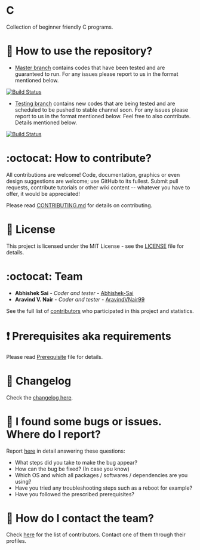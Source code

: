 # C

Collection of beginner friendly C programs.

# :book: How to use the repository?

* [Master branch](https://github.com/aravindvnair99/C/tree/master/Source%20Codes) contains codes that have been tested and are guaranteed to run. For any issues please report to us in the format mentioned below.

[![Build Status](https://travis-ci.com/aravindvnair99/C.svg?branch=master)](https://travis-ci.com/aravindvnair99/C)

* [Testing branch](https://github.com/aravindvnair99/C/tree/testing/Source%20Codes) contains new codes that are being tested and are scheduled to be pushed to stable channel soon. For any issues please report to us in the format mentioned below. Feel free to also contribute. Details mentioned below.

[![Build Status](https://travis-ci.com/aravindvnair99/C.svg?branch=testing)](https://travis-ci.com/aravindvnair99/C)

# :octocat: How to contribute?

All contributions are welcome! Code, documentation, graphics or even design suggestions are welcome; use GitHub to its fullest. Submit pull requests, contribute tutorials or other wiki content -- whatever you have to offer, it would be appreciated!

Please read [CONTRIBUTING.md](CONTRIBUTING.md) for details on contributing.

# :scroll: License

This project is licensed under the MIT License - see the [LICENSE](LICENSE) file for details.

# :octocat: Team

* **Abhishek Sai** - *Coder and tester* - [Abhishek-Sai](https://github.com/Abhishek-Sai)
* **Aravind V. Nair** - *Coder and tester* - [AravindVNair99](https://github.com/aravindvnair99)

See the full list of [contributors](https://github.com/aravindvnair99/C/graphs/contributors) who participated in this project and statistics.

# :heavy_exclamation_mark: Prerequisites aka requirements

Please read [Prerequisite](Prerequisite.md) file for details.

# :scroll: Changelog

Check the [changelog here](https://github.com/aravindvnair99/C/commits/master).

# :scroll: I found some bugs or issues. Where do I report?

Report [here](https://github.com/aravindvnair99/C/issues/new) in detail answering these questions:

* What steps did you take to make the bug appear?
* How can the bug be fixed? (In case you know)
* Which OS and which all packages / softwares / dependencies are you using?
* Have you tried any troubleshooting steps such as a reboot for example?
* Have you followed the prescribed prerequisites?

# :scroll: How do I contact the team?

Check [here](https://github.com/aravindvnair99/C/graphs/contributors) for the list of contributors. Contact one of them through their profiles.
